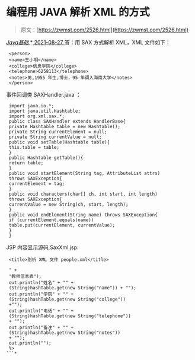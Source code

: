<!--yml
category: 未分类
date: 0001-01-01 00:00:00
-->

# 编程用 JAVA 解析 XML 的方式

> 原文：[https://zwmst.com/2526.html](https://zwmst.com/2526.html)

   [ *Java基础* ](https://zwmst.com/java%e5%9f%ba%e7%a1%80)*[ <time datetime="2021-08-27T09:34:19+08:00"> 2021-08-27 </time> ](https://zwmst.com/2526.html)  答：用 SAX 方式解析 XML，XML 文件如下：

```
 <person> 
 <name>王小明</name> 
 <college>信息学院</college> 
 <telephone>6258113</telephone> 
 <notes>男,1955 年生,博士，95 年调入海南大学</notes> 
 </person> 
```

事件回调类 SAXHandler.java ：

```
 import java.io.*; 
 import java.util.Hashtable; 
 import org.xml.sax.*; 
 public class SAXHandler extends HandlerBase{ 
 private Hashtable table = new Hashtable(); 
 private String currentElement = null; 
 private String currentValue = null; 
 public void setTable(Hashtable table){ 
 this.table = table; 
 } 
 public Hashtable getTable(){ 
 return table; 
 } 
 public void startElement(String tag, AttributeList attrs) 
 throws SAXException{ 
 currentElement = tag; 
 } 
 public void characters(char[] ch, int start, int length) 
 throws SAXException{ 
 currentValue = new String(ch, start, length); 
 } 
 public void endElement(String name) throws SAXException{ 
 if (currentElement.equals(name)) 
 table.put(currentElement, currentValue); 
 } 
 } 
```

JSP 内容显示源码,SaxXml.jsp:

```
 <title>剖析 XML 文件 people.xml</title> 

 " + 
 "教师信息表"); 
 out.println("姓名" + "" + 
 (String)hashTable.get(new String("name")) + ""); 
 out.println("学院" + "" + 
 (String)hashTable.get(new String("college")) 
 +""); 
 out.println("电话" + "" + 
 (String)hashTable.get(new String("telephone")) 
 + ""); 
 out.println("备注" + "" + 
 (String)hashTable.get(new String("notes")) 
 + ""); 
 out.println(""); 
 %> 
```*